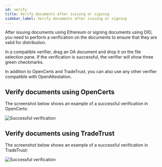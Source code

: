 ```yaml
---
id: verify
title: Verify documents after issuing or signing
sidebar_label: Verify documents after issuing or signing
---
```


After issuing documents using Ethereum or signing documents using DID, you need to perform a verification on the documents to ensure that they are valid for distribution.

In a compatible verifier, drag an OA document and drop it on the file selection pane. If the verification is successful, the verifier will show three green checkmarks. 

In addition to OpenCerts and TradeTrust, you can also use any other verifier compatible with OpenAttestation.

## Verify documents using OpenCerts

The screenshot below shows an example of a successful verification in OpenCerts:

![Successful verification](/docs/integrator-section/verifiable-document/ethereum/issuing-document/verifying.png)


## Verify documents using TradeTrust

The screenshot below shows an example of a successful verification in TradeTrust:

![Successful verification](/docs/integrator-section/verifiable-document/ethereum/signing-document/verifying.png)

